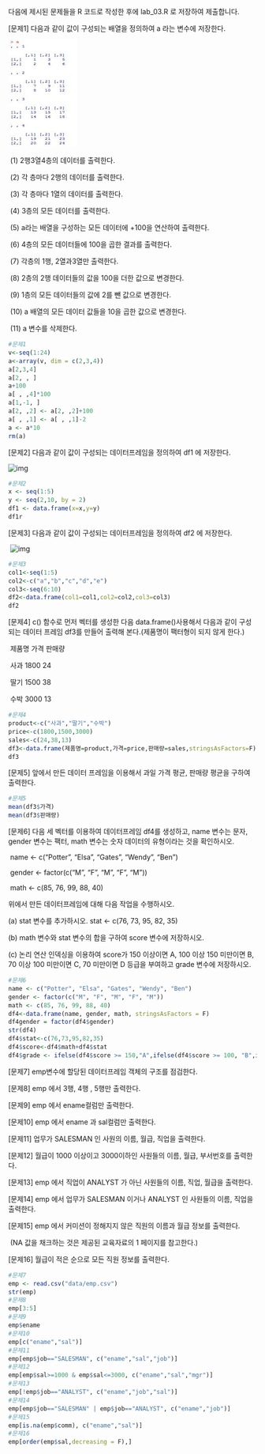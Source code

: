 다음에 제시된 문제들을 R 코드로 작성한 후에 lab_03.R 로 저장하여 제출합니다.

[문제1] 다음과 같이 값이 구성되는 배열을 정의하여 a 라는 변수에 저장한다.

![img](.\images\clip_image002.jpg)

 

​    (1) 2행3열4층의 데이터를 출력한다.

​    (2) 각 층마다 2행의 데이터를 출력한다.

​    (3) 각 층마다 1열의 데이터를 출력한다.

​    (4) 3층의 모든 데이터를 출력한다.

​    (5) a라는 배열을 구성하는 모든 데이터에 +100을 연산하여 출력한다.

​    (6) 4층의 모든 데이터들에 100을 곱한 결과를 출력한다.

​    (7) 각층의 1행, 2열과3열만 출력한다.

​    (8) 2층의 2행 데이터들의 값을 100을 더한 값으로 변경한다.

​    (9) 1층의 모든 데이터들의 값에 2를 뺀 값으로 변경한다.

​    (10) a 배열의 모든 데이터 값들을 10을 곱한 값으로 변경한다.

​    (11) a 변수를 삭제한다.

 ```R
#문제1
v<-seq(1:24)
a<-array(v, dim = c(2,3,4))
a[2,3,4]
a[2, , ]
a+100
a[ , ,4]*100
a[1,-1, ]
a[2, ,2] <- a[2, ,2]+100
a[ , ,1] <- a[ , ,1]-2
a <- a*10
rm(a)
 ```



[문제2] 다음과 같이 값이 구성되는 데이터프레임을 정의하여 df1 에 저장한다.

![img](F:\code\R\study\practice\images\clip_image004.jpg)

```R
#문제2
x <- seq(1:5)
y <- seq(2,10, by = 2)
df1 <- data.frame(x=x,y=y)
df1r
```



[문제3] 다음과 같이 값이 구성되는 데이터프레임을 정의하여 df2 에 저장한다.

​           ![img](F:\code\R\study\practice\images\clip_image006.jpg)

```R
#문제3
col1<-seq(1:5)
col2<-c("a","b","c","d","e")
col3<-seq(6:10)
df2<-data.frame(col1=col1,col2=col2,col3=col3)
df2
```



[문제4] c() 함수로 먼저 벡터를 생성한 다음 data.frame()사용해서 다음과 같이 구성되는 데이터 프레임 df3를 만들어 출력해 본다.(제품명이 팩터형이 되지 않게 한다.)

​      제품명  가격   판매량

​      사과   1800   24

​      딸기   1500   38

​      수박   3000   13

 ```R
#문제4
product<-c("사과","딸기","수박")
price<-c(1800,1500,3000)
sales<-c(24,38,13)
df3<-data.frame(제품명=product,가격=price,판매량=sales,stringsAsFactors=F)
df3
 ```



[문제5] 앞에서 만든 데이터 프레임을 이용해서 과일 가격 평균, 판매량 평균을 구하여 출력한다.

 ```R
#문제5
mean(df3$가격)
mean(df3$판매량)
 ```



[문제6] 다음 세 벡터를 이용하여 데이터프레임 df4를 생성하고, name 변수는 문자, gender 변수는 팩터, math 변수는 숫자 데이터의 유형이라는 것을 확인하시오.

​      name <- c(“Potter”, “Elsa”, “Gates”, “Wendy”, “Ben”)

​      gender <- factor(c(“M”, “F”, “M”, “F”, “M”))

​      math <- c(85, 76, 99, 88, 40)

 위에서 만든 데이터프레임에 대해 다음 작업을 수행하시오. 

(a) stat 변수를 추가하시오. stat <- c(76, 73, 95, 82, 35)

(b) math 변수와 stat 변수의 합을 구하여 score 변수에 저장하시오. 

(c) 논리 연산 인덱싱을 이용하여 score가 150 이상이면 A, 100 이상 150 미만이면 B, 70 이상 100 미만이면 C, 70 미만이면 D  등급을 부여하고 grade 변수에 저장하시오.    

 ```R
#문제6
name <- c("Potter", "Elsa", "Gates", "Wendy", "Ben")
gender <- factor(c("M", "F", "M", "F", "M"))
math <- c(85, 76, 99, 88, 40)
df4<-data.frame(name, gender, math, stringsAsFactors = F)
df4gender = factor(df4$gender)
str(df4)
df4$stat<-c(76,73,95,82,35)
df4$score<-df4$math+df4$stat
df4$grade <- ifelse(df4$score >= 150,"A",ifelse(df4$score >= 100, "B",ifelse(df4$score >= 70, "C", "D")))
 ```



[문제7] emp변수에 할당된 데이터프레임 객체의 구조를 점검한다.

[문제8] emp 에서 3행, 4행 , 5행만 출력한다.

[문제9] emp 에서 ename컬럼만 출력한다.

[문제10] emp 에서 ename 과 sal컬럼만 출력한다.

[문제11] 업무가 SALESMAN 인 사원의 이름, 월급, 직업을 출력한다.

[문제12] 월급이 1000 이상이고 3000이하인 사원들의 이름, 월급, 부서번호를 출력한다.

[문제13] emp 에서 직업이 ANALYST 가 아닌 사원들의 이름, 직업, 월급을 출력한다.

[문제14] emp 에서 업무가 SALESMAN 이거나 ANALYST 인 사원들의 이름, 직업을 출력한다.

[문제15] emp 에서 커미션이 정해지지 않은 직원의 이름과 월급 정보를 출력한다.

​     (NA 값을 채크하는 것은 제공된 교육자료의 1 페이지를 참고한다.)

[문제16] 월급이 적은 순으로 모든 직원 정보를 출력한다.

 ```R
#문제7
emp <- read.csv("data/emp.csv")
str(emp)
#문제8
emp[3:5]
#문제9
emp$ename
#문제10
emp[c("ename","sal")]
#문제11
emp[emp$job=="SALESMAN", c("ename","sal","job")]
#문제12
emp[emp$sal>=1000 & emp$sal<=3000, c("ename","sal","mgr")]
#문제13
emp[!emp$job=="ANALYST", c("ename","job","sal")]
#문제14
emp[emp$job=="SALESMAN" | emp$job=="ANALYST", c("ename","job")]
#문제15
emp[is.na(emp$comm), c("ename","sal")]
#문제16
emp[order(emp$sal,decreasing = F),]
 ```

